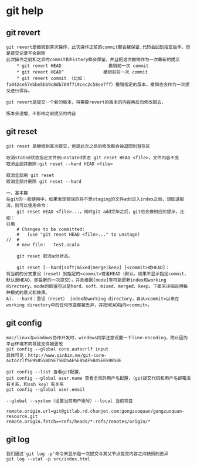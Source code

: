# git help

## git revert <version>

 	git revert是撤销到某次操作，此次操作之前的commit都会被保留,代码会回到指定版本，但是提交记录不会删除
	此次操作之前和之后的commit和history都会保留，并且把这次撤销作为一次最新的提交
	    * git revert HEAD                  撤销前一次 commit
	    * git revert HEAD^               撤销前前一次 commit
	    * git revert commit （比如：fa042ce57ebbe5bb9c8db709f719cec2c58ee7ff）撤销指定的版本，撤销也会作为一次提交进行保存。

	git revert是提交一个新的版本，将需要revert的版本的内容再反向修改回去，

	版本会递增，不影响之前提交的内容

## git reset <version> 
	
	git reset 是撤销到某次提交，但是此次之后的修改都会被退回到暂存区

	取消stated状态指定文件到unstated状态 git reset HEAD <file>，文件内容不变
	取消全部并删除:git reset --hard HEAD <file>
	
	取消全部用 git reset
	取消全部并删除 git reset --hard 

	一、基本篇
	在git的一般使用中，如果发现错误的将不想staging的文件add进入index之后，想回退取消，则可以使用命令：
		git reset HEAD <file>...，同时git add完毕之后，git也会做相应的提示，比如：
	引用
		# Changes to be committed: 
		#   (use "git reset HEAD <file>..." to unstage) 
	//	# 
		# new file:   Test.scala 
		
		git reset 取消add状态。

		git reset [--hard|soft|mixed|merge|keep] [<commit>或HEAD]：
	将当前的分支重设（reset）到指定的<commit>或者HEAD（默认，如果不显示指定commit，默认是HEAD，即最新的一次提交），并且根据[mode]有可能更新index和working directory。mode的取值可以是hard、soft、mixed、merged、keep。下面来详细说明每种模式的意义和效果。
	A). --hard：重设（reset） index和working directory，自从<commit>以来在working directory中的任何改变都被丢弃，并把HEAD指向<commit>。

## git config

	mac/linux与windows协作开发时，windows同学注意设置一下line-encoding，防止因为平台环境不同导致文件被更改
	git config --global core.autocrlf input
	具体可见：http://www.qinbin.me/git-core-autocrlf%E9%85%8D%E7%BD%AE%E8%AF%B4%E6%98%8E
	
	git config --list 查看git配置，
	git config --global user.name 查看全局的用户名配置，（git提交代码和用户名邮箱没有关系，和ssh key）有关系
	git config --global user.email 

	--global --system（设置当前用户账号）--local 当前项目

	remote.origin.url=git@gitlab.rd.chanjet.com:gongzuoquan/gongzuoquan-resource.git
	remote.origin.fetch=+refs/heads/*:refs/remotes/origin/*

## git log
	我们通过'git log -p'命令来显示每一次提交与其父节点提交内容之间快照的差异
	git log --stat -p src/index.html
